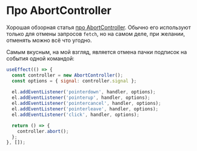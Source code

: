 # Про AbortController

Хорошая обзорная статья [про AbortController](https://kettanaito.com/blog/dont-sleep-on-abort-controller). Обычно его используют только для отмены запросов `fetch`, но на самом деле, при желании, отменять можно всё что угодно.

Самым вкусным, на мой взгляд, является отмена пачки подписок на события одной командой:

```javascript
useEffect(() => {
  const controller = new AbortController();
  const options = { signal: controller.signal };
  
  el.addEventListener('pointerdown', handler, options);
  el.addEventListener('pointerup', handler, options);
  el.addEventListener('pointercancel', handler, options);
  el.addEventListener('pointerleave', handler, options);
  el.addEventListener('click', handler, options);

  return () => {
    controller.abort();
  };
}, []);
```
